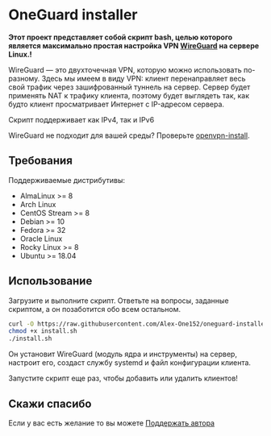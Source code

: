# OneGuard installer

**Этот проект представляет собой скрипт bash, целью которого является максимально простая настройка VPN [WireGuard](https://www.wireguard.com/) на сервере Linux.!**

WireGuard — это двухточечная VPN, которую можно использовать по-разному. Здесь мы имеем в виду VPN: клиент перенаправляет весь свой трафик через зашифрованный туннель на сервер.
Сервер будет применять NAT к трафику клиента, поэтому будет выглядеть так, как будто клиент просматривает Интернет с IP-адресом сервера.

Скрипт поддерживает как IPv4, так и IPv6

WireGuard не подходит для вашей среды? Проверьте [openvpn-install](https://github.com/angristan/openvpn-install).

## Требования
Поддерживаемые дистрибутивы:
- AlmaLinux >= 8
- Arch Linux
- CentOS Stream >= 8
- Debian >= 10
- Fedora >= 32
- Oracle Linux
- Rocky Linux >= 8
- Ubuntu >= 18.04

## Использование

Загрузите и выполните скрипт. Ответьте на вопросы, заданные скриптом, а он позаботится обо всем остальном.

```bash
curl -O https://raw.githubusercontent.com/Alex-One152/oneguard-installer/main/install.sh
chmod +x install.sh
./install.sh
```

Он установит WireGuard (модуль ядра и инструменты) на сервер, настроит его, создаст службу systemd и файл конфигурации клиента.

Запустите скрипт еще раз, чтобы добавить или удалить клиентов!

## Скажи спасибо

Если у вас есть желание то вы можете [Поддержать автора](https://www.donationalerts.com/r/alex_one152)
